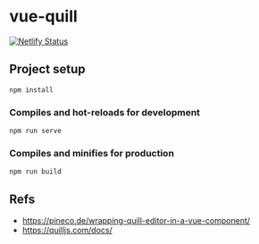 # vue-quill

[![Netlify Status](https://api.netlify.com/api/v1/badges/cabe5663-6c34-4ca1-ae28-7775a02367ce/deploy-status)](https://vue-quill.netlify.com/)

## Project setup
```
npm install
```

### Compiles and hot-reloads for development
```
npm run serve
```

### Compiles and minifies for production
```
npm run build
```

## Refs

- https://pineco.de/wrapping-quill-editor-in-a-vue-component/
- https://quilljs.com/docs/

